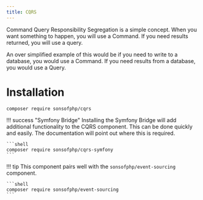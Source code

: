 ```yaml
---
title: CQRS
---
```


Command Query Responsibility Segregation is a simple concept. When you want
something to happen, you will use a Command. If you need results returned, you
will use a query.

An over simplified example of this would be if you need to write to a database,
you would use a Command. If you need results from a database, you would use a
Query.

# Installation

```shell
composer require sonsofphp/cqrs
```

!!! success "Symfony Bridge"
    Installing the Symfony Bridge will add additional functionality to the CQRS
    component. This can be done quickly and easily. The documentation will point
    out where this is required.

    ```shell
    composer require sonsofphp/cqrs-symfony
    ```

!!! tip
    This component pairs well with the `sonsofphp/event-sourcing` component.

    ```shell
    composer require sonsofphp/event-sourcing
    ```


[messenger]: https://symfony.com/doc/current/components/messenger.html
[options_resolver]: https://symfony.com/doc/current/components/options_resolver.html
